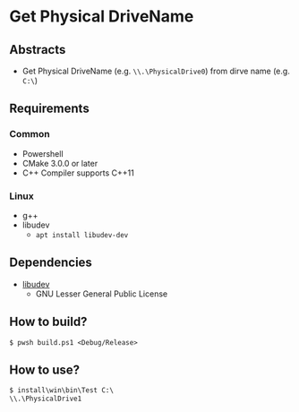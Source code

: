# Get Physical DriveName

## Abstracts

* Get Physical DriveName (e.g. `\\.\PhysicalDrive0`) from dirve name (e.g. `C:\`)

## Requirements

### Common

* Powershell
* CMake 3.0.0 or later
* C++ Compiler supports C++11

### Linux

* g++
* libudev
  * `apt install libudev-dev`
## Dependencies

* [libudev](https://github.com/systemd/systemd/tree/main/src/libudev)
  * GNU Lesser General Public License

## How to build?

````shell
$ pwsh build.ps1 <Debug/Release>
````

## How to use?

````bat
$ install\win\bin\Test C:\
\\.\PhysicalDrive1
````
